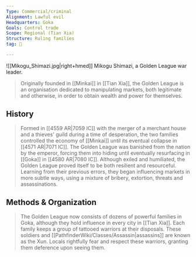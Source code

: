 ```yaml
---
Type: Commercial/criminal
Alignment: Lawful evil
Headquarters: Goka
Goals: Control trade
Scope: Regional (Tian Xia)
Structure: Ruling families
tag: 👥

---
```


![[Mikogu_Shimazi.jpg|right+hmed]] 
 Mikogu Shimazi, a Golden League war leader.
> Originally founded in [[Minkai]] in [[Tian Xia]], the Golden League is an organisation dedicated to manipulating markets, both legitimate and otherwise, in order to obtain wealth and power for themselves.


## History

> Formed in [[4559 AR|7059 IC]] with the merger of a merchant house and a thieves' guild during a time of desperation, the two families controlled the economy of [[Minkai]] until its eventual collapse in [[4571 AR|7071 IC]]. The Golden League was banished from the nation by the emperor, forcing them into hiding until eventually resurfacing in [[Goka]] in [[4580 AR|7080 IC]].
> Although exiled and humiliated, the Golden League proved itself to be both resilient and resourceful. Learning from their previous errors, they began influencing markets in more subtle ways, using a mixture of bribery, extortion, threats and assassinations.


## Methods & Organization

> The Golden League now consists of dozens of powerful families in Goka, although they hold influence in every city in [[Tian Xia]]. Each family keeps a group of tattooed warriors at their disposals. These soldiers and [[PathfinderWiki/Classes/Assassin|assassins]] are known as the Xun. Locals rightfully fear and respect these warriors, granting them deference upon seeing them.









